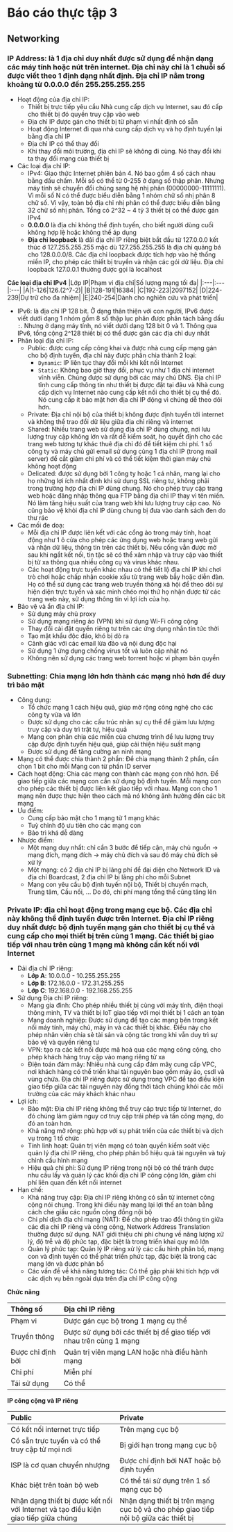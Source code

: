 # Báo cáo thực tập 3
## Networking
### IP Address: là 1 địa chỉ duy nhất được sử dụng để nhận dạng các máy tính hoặc nút trên internet. Địa chỉ này chỉ là 1 chuỗi số được viết theo 1 định dạng nhất định. Địa chỉ IP nằm trong khoảng từ 0.0.0.0 đến 255.255.255.255

- Hoạt động của địa chỉ IP:
  - Thiết bị trực tiếp yêu cầu Nhà cung cấp dịch vụ Internet, sau đó cấp cho thiết bị đó quyền truy cập vào web
  - Địa chỉ IP được gán cho thiết bị từ phạm vi nhất định có sẵn
  - Hoạt động Internet đi qua nhà cung cấp dịch vụ và họ định tuyến lại bằng địa chỉ IP
  - Địa chỉ IP có thể thay đổi
  - Khi thay đổi môi trường, địa chỉ IP sẽ không đi cùng. Nó thay đổi khi ta thay đổi mạng của thiết bị
- Các loại địa chỉ IP:
  - IPv4: Giao thức Internet phiên bản 4. Nó bao gồm 4 số cách nhau bằng dấu chấm. Mỗi số có thể từ 0-255 ở dạng số thập phân. Nhưng máy tính sẽ chuyển đổi chúng sang hệ nhị phân (00000000-11111111). Vì mỗi số N có thể được biểu diễn bằng 1 nhóm chữ số nhị phân 8 chữ số. Vì vậy, toàn bộ địa chỉ nhị phân có thể được biểu diễn bằng 32 chữ số nhị phân. Tổng có 2^32 ~ 4 tỷ 3 thiết bị có thể được gán IPv4
  - **0.0.0.0** là địa chỉ không thể định tuyến, cho biết người dùng cuối không hợp lệ hoặc không thể áp dụng
  - **Địa chỉ loopback** là dải địa chỉ IP riêng biệt bắt đầu từ 127.0.0.0 kết thúc ở 127.255.255.255 mặc dù 127.255.255.255 là địa chỉ quảng bá cho 128.0.0.0/8. Các địa chỉ loopback được tích hợp vào hệ thống miền IP, cho phép các thiết bị truyền và nhận các gói dữ liệu. Địa chỉ loopback 127.0.0.1 thường được gọi là localhost <p>
  
**Các loại địa chỉ IPv4**
|Lớp IP|Phạm vi địa chỉ|Số lượng mạng tối đa|
|:---|:---|:---|
|A|1-126|126.(2^7-2)|
|B|128-191|16384|
|C|192-223|2097152|
|D|224-239|Dự trữ cho đa nhiệm|
|E|240-254|Dành cho nghiên cứu và phát triển|

  - IPv6: là địa chỉ IP 128 bit. Ở dạng thân thiện với con người, IPv6 được viết dưới dạng 1 nhóm gồm 8 số thập lục phân được phân tách bằng dấu `:`. Nhưng ở dạng máy tính, nó viết dưới dạng 128 bit 0 và 1. Thông qua IPv6, tổng cộng 2^128 thiết bị có thể được gán các địa chỉ duy nhất
- Phân loại địa chỉ IP:
  - Public: được cung cấp công khai và được nhà cung cấp mạng gán cho bộ định tuyến, địa chỉ này được phân chia thành 2 loại:
    - `Dynamic`: IP liên tục thay đổi mỗi khi kết nối Internet
    - `Static`: Không bao giờ thay đổi, phục vụ như 1 địa chỉ internet vĩnh viễn. Chúng được sử dụng bới các máy chủ DNS. Địa chỉ IP tĩnh cung cấp thông tin như thiết bị được đặt tại đâu và Nhà cung cấp dịch vụ Internet nào cung cấp kết nối cho thiết bị cụ thể đó. Nó cung cấp ít bảo mật hơn địa chỉ IP động vì chúng dễ theo dõi hơn.
  - Private: Địa chỉ nội bộ của thiết bị không được định tuyến tới internet và không thể trao đổi dữ liệu giữa địa chỉ riêng và internet
  - Shared: Nhiều trang web sử dụng địa chỉ IP dùng chung, nơi lưu lượng truy cập không lớn và rất dễ kiểm soát, họ quyết định cho các trang web tương tự khác thuê địa chỉ đó để tiết kiệm chi phí. 1 số công ty và máy chủ gửi email sử dụng cùng 1 địa chỉ IP (trong mail server) để cắt giảm chi phí và có thể tiết kiệm thời gian máy chủ không hoạt động
  - Delicated: được sử dụng bởi 1 công ty hoặc 1 cá nhân, mang lại cho họ những lợi ích nhất định khi sử dụng SSL riêng tư, không phải trong trường hợp địa chỉ IP dùng chung. Nó cho phép truy cập trang web hoặc đăng nhập thông qua FTP bằng địa chỉ IP thay vì tên miền. Nó làm tăng hiệu suất của trang web khi lưu lượng truy cập cao. Nó cũng bảo vệ khỏi địa chỉ IP dùng chung bị đưa vào danh sách đen do thư rác
- Các mối đe doạ:
  - Mỗi địa chỉ IP được liên kết với các cổng ảo trong máy tính, hoạt động như 1 ô cửa cho phép các ứng dụng web hoặc trang web gửi và nhận dữ liệu, thông tin trên các thiết bị. Nếu cổng vẫn được mở sau khi ngắt kết nối, tin tặc sẽ có thể xâm nhập và truy cập vào thiết bị từ xa thông qua nhiều công cụ và virus khác nhau.
  - Các hoạt động trực tuyến khác nhau có thể tiết lộ địa chỉ IP khi chơi trò chơi hoặc chấp nhận cookie xấu từ trang web bẫy hoặc diễn đàn. Họ có thể sử dụng các trang web truyền thông xã hội để theo dõi sự hiện diện trực tuyến và xác minh chéo mọi thứ họ nhận được từ các trang web này, sử dụng thông tin vì lợi ích của họ.
- Bảo vệ và ẩn địa chỉ IP:
  - Sử dụng máy chủ proxy
  - Sử dụng mạng riêng ảo (VPN) khi sử dụng Wi-Fi công cộng
  - Thay đổi cài đặt quyền riêng tư trên các ứng dụng nhắn tin tức thời
  - Tạo mật khẩu độc đáo, khó bị dò ra
  - Cảnh giác với các email lừa đảo và nội dung độc hại
  - Sử dụng 1 ứng dụng chống virus tốt và luôn cập nhật nó
  - Không nên sử dụng các trang web torrent hoặc vi phạm bản quyền
 
### Subnetting: Chia mạng lớn hơn thành các mạng nhỏ hơn để duy trì bảo mật
- Công dụng:
  - Tổ chức mạng 1 cách hiệu quả, giúp mở rộng công nghệ cho các công ty vừa và lớn
  - Được sử dụng cho các cấu trúc nhân sự cụ thể để giảm lưu lượng truy cập và duy trì trật tự, hiệu quả
  - Mạng con phân chia các miền của chương trình để lưu lượng truy cập được định tuyến hiệu quả, giúp cải thiện hiệu suất mạng
  - Được sử dụng để tăng cường an ninh mạng
- Mạng có thể được chia thành 2 phần: Để chia mạng thành 2 phần, cần chọn 1 bit cho mỗi Mạng con từ phần ID server
- Cách hoạt động: Chia các mạng con thành các mạng con nhỏ hơn. Để giao tiếp giữa các mạng con cần sử dụng bộ định tuyến. Mỗi mạng con cho phép các thiết bị được liên kết giao tiếp với nhau. Mạng con cho 1 mạng nên được thực hiện theo cách mà nó không ảnh hưởng đến các bit mạng
- Ưu điểm:
  - Cung cấp bảo mật cho 1 mạng từ 1 mạng khác
  - Tuỳ chỉnh độ ưu tiên cho các mạng con
  - Bảo trì khá dễ dàng
- Nhược điểm:
  - Một mạng duy nhất: chỉ cần 3 bước để tiếp cận, máy chủ nguồn -> mạng đích, mạng đích -> máy chủ đích và sau đó máy chủ đích sẽ xử lý
  - Một mạng: có 2 địa chỉ IP bị lãng phí để đại diện cho Network ID và địa chỉ Boardcast, 2 địa chỉ IP bị lãng phí cho mỗi Subnet
  - Mạng con yêu cầu bộ định tuyến nội bộ, Thiết bị chuyển mạch, Trung tâm, Cầu nối, ... Do đó, chi phí mạng tổng thể cũng tăng lên
 
### Private IP: địa chỉ hoạt động trong mạng cục bộ. Các địa chỉ này không thể định tuyến được trên Internet. Địa chỉ IP riêng duy nhất được bộ định tuyến mạng gán cho thiết bị cụ thể và cung cấp cho mọi thiết bị trên cùng 1 mạng. Các thiết bị giao tiếp với nhau trên cùng 1 mạng mà không cần kết nối với Internet
- Dải địa chỉ IP riêng:
  - **Lớp A**: 10.0.0.0 - 10.255.255.255
  - **Lớp B**: 172.16.0.0 - 172.31.255.255
  - **Lớp C**: 192.168.0.0 - 192.168.255.255
- Sử dụng Địa chỉ IP riêng:
  - Mạng gia đình: Cho phép nhiều thiết bị cùng với máy tính, điện thoại thông minh, TV và thiết bị IoT giao tiếp với mọi thiết bị 1 cách an toàn
  - Mạng doanh nghiệp: Được sử dụng để tạo các mạng bên trong kết nối máy tính, máy chủ, máy in và các thiết bị khác. Điều này cho phép nhân viên chia sẻ tài sản và cộng tác trong khi vẫn duy trì sự bảo vệ và quyền riêng tư
  - VPN: tạo ra các kết nối được mã hoá qua các mạng công cộng, cho phép khách hàng truy cập vào mạng riêng từ xa
  - Điện toán đám mây: Nhiều nhà cung cấp đám mây cung cấp VPC, nơi khách hàng có thể triển khai tài nguyên bao gồm máy ảo, csdl và vùng chứa. Địa chỉ IP riêng được sử dụng trong VPC để tạo điều kiện giao tiếp giữa các tài nguyên này đồng thời tách chúng khỏi các môi trường của các máy khách khác nhau
- Lợi ích:
  - Bảo mật: Địa chỉ IP riêng không thể truy cập trực tiếp từ Internet, do đó chúng làm giảm nguy cơ truy cập trái phép và tấn công mạng, do đó an toàn hơn.
  - Khả năng mở rộng: phù hợp với sự phát triển của các thiết bị và dịch vụ trong 1 tổ chức
  - Tính linh hoạt: Quản trị viên mạng có toàn quyền kiểm soát việc quản lý địa chỉ IP riêng, cho phép phân bổ hiệu quả tài nguyên và tuỳ chỉnh cấu hình mạng
  - Hiệu quả chi phí: Sử dụng IP riêng trong nội bộ có thể tránh được nhu cầu lấy và quản lý các khối địa chỉ IP công cộng lớn, giảm chi phí liên quan đến kết nối internet
- Hạn chế:
  - Khả năng truy cập: Địa chỉ IP riêng không có sẵn từ internet công cộng nói chung. Trong khi điều này mang lại lợi thế an toàn bằng cách che giấu các nguồn cộng đồng nội bộ
  - Chi phí dịch địa chỉ mạng (NAT): Để cho phép trao đổi thông tin giữa các địa chỉ IP riêng và công cộng, Network Address Translation thường được sử dụng. NAT giới thiệu chi phí chung về năng lượng xử lý, độ trễ và độ phức tạp, đặc biệt là trong triển khai quy mô lớn
  - Quản lý phức tạp: Quản lý IP riêng xử lý các cấu hình phân bổ, mạng con và định tuyến có thể phát triển phức tạp, đặc biệt là trong các mạng lớn và được phân bổ
  - Các vấn đề về khả năng tương tác: Có thể gặp phải khi tích hợp với các dịch vụ bên ngoài dựa trên địa chỉ IP công cộng

 **Chức năng**
 
 |Thông số|Địa chỉ IP riêng|
 |:---|:---|
 |Phạm vi|Được gán cục bộ trong 1 mạng cụ thể|
 |Truyền thông|Được sử dụng bởi các thiết bị để giao tiếp với nhau trên cùng 1 mạng|
 |Được chỉ định bởi|Quản trị viên mạng LAN hoặc nhà điều hành mạng|
 |Chi phí|Miễn phí|
 |Tái sử dụng|Có thể|

 **IP công cộng và IP riêng**

 |Public|Private|
 |:---|:---|
 |Có kết nối internet trực tiếp|Trên mạng cục bộ|
 |Có sẵn trực tuyến và có thể truy cập từ mọi nơi|Bị giới hạn trong mạng cục bộ|
 |ISP là cơ quan chuyển nhượng|Được chỉ định bởi NAT hoặc bộ định tuyến|
 |Khác biệt trên toàn bộ web|Có thể tái sử dụng trên 1 số mạng cục bộ|
 |Nhận dạng thiết bị được kết nối với Internet và tạo điều kiện giao tiếp giữa chúng|Nhận dạng thiết bị trên mạng cục bộ và cho phép giao tiếp nội bộ giữa các thiết bị|
 
